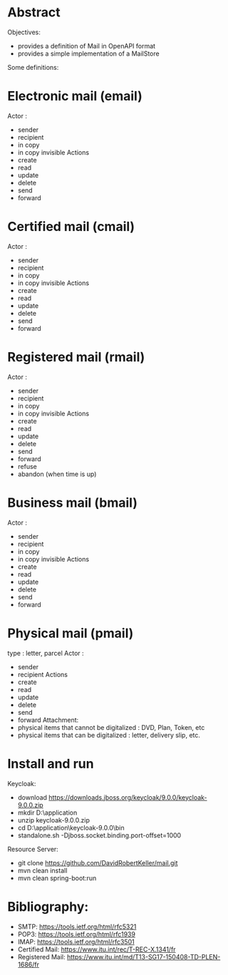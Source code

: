 # Abstract

Objectives:
* provides a definition of Mail in OpenAPI format
* provides a simple implementation of a MailStore

Some definitions:

# Electronic mail (email)
Actor : 
* sender
* recipient
* in copy
* in copy invisible
Actions 
* create
* read
* update
* delete
* send
* forward


# Certified mail (cmail)
Actor : 
* sender
* recipient
* in copy
* in copy invisible
Actions 
* create
* read
* update
* delete
* send
* forward


# Registered mail (rmail)
Actor : 
* sender
* recipient
* in copy
* in copy invisible
Actions 
* create
* read
* update
* delete
* send
* forward
* refuse
* abandon (when time is up)


# Business mail (bmail)
Actor : 
* sender
* recipient
* in copy
* in copy invisible
Actions 
* create
* read
* update
* delete
* send
* forward


# Physical mail (pmail)
type : letter, parcel
Actor : 
* sender
* recipient
Actions 
* create
* read
* update
* delete
* send
* forward
Attachment:
* physical items that cannot be digitalized : DVD, Plan, Token, etc
* physical items that can be digitalized : letter, delivery slip, etc.

# Install and run
Keycloak:
* download https://downloads.jboss.org/keycloak/9.0.0/keycloak-9.0.0.zip
* mkdir D:\application 
* unzip keycloak-9.0.0.zip
* cd D:\application\keycloak-9.0.0\bin
* standalone.sh -Djboss.socket.binding.port-offset=1000

Resource Server:
* git clone https://github.com/DavidRobertKeller/mail.git
* mvn clean install
* mvn clean spring-boot:run


# Bibliography:
* SMTP: https://tools.ietf.org/html/rfc5321
* POP3: https://tools.ietf.org/html/rfc1939
* IMAP: https://tools.ietf.org/html/rfc3501
* Certified Mail: https://www.itu.int/rec/T-REC-X.1341/fr
* Registered Mail: https://www.itu.int/md/T13-SG17-150408-TD-PLEN-1686/fr
